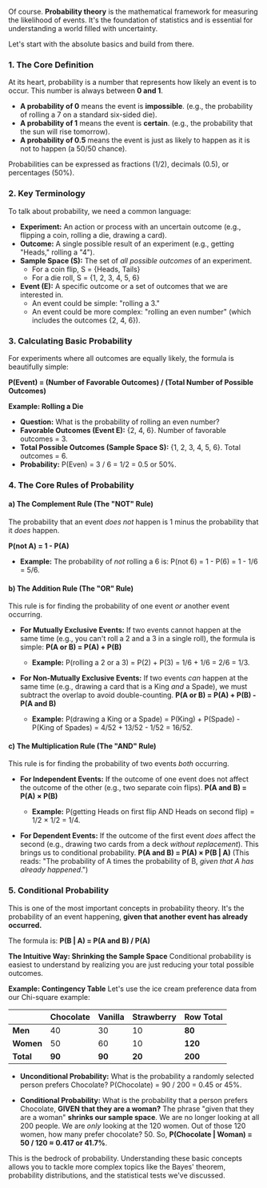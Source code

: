 Of course. **Probability theory** is the mathematical framework for measuring the likelihood of events. It's the foundation of statistics and is essential for understanding a world filled with uncertainty.

Let's start with the absolute basics and build from there.

### 1. The Core Definition

At its heart, probability is a number that represents how likely an event is to occur. This number is always between **0 and 1**.

*   **A probability of 0** means the event is **impossible**. (e.g., the probability of rolling a 7 on a standard six-sided die).
*   **A probability of 1** means the event is **certain**. (e.g., the probability that the sun will rise tomorrow).
*   **A probability of 0.5** means the event is just as likely to happen as it is not to happen (a 50/50 chance).

Probabilities can be expressed as fractions (1/2), decimals (0.5), or percentages (50%).

### 2. Key Terminology

To talk about probability, we need a common language:

*   **Experiment:** An action or process with an uncertain outcome (e.g., flipping a coin, rolling a die, drawing a card).
*   **Outcome:** A single possible result of an experiment (e.g., getting "Heads," rolling a "4").
*   **Sample Space (S):** The set of *all possible outcomes* of an experiment.
    *   For a coin flip, S = {Heads, Tails}
    *   For a die roll, S = {1, 2, 3, 4, 5, 6}
*   **Event (E):** A specific outcome or a set of outcomes that we are interested in.
    *   An event could be simple: "rolling a 3."
    *   An event could be more complex: "rolling an even number" (which includes the outcomes {2, 4, 6}).

### 3. Calculating Basic Probability

For experiments where all outcomes are equally likely, the formula is beautifully simple:

**P(Event) = (Number of Favorable Outcomes) / (Total Number of Possible Outcomes)**

**Example: Rolling a Die**
*   **Question:** What is the probability of rolling an even number?
*   **Favorable Outcomes (Event E):** {2, 4, 6}. Number of favorable outcomes = 3.
*   **Total Possible Outcomes (Sample Space S):** {1, 2, 3, 4, 5, 6}. Total outcomes = 6.
*   **Probability:** P(Even) = 3 / 6 = 1/2 = 0.5 or 50%.

### 4. The Core Rules of Probability

#### a) The Complement Rule (The "NOT" Rule)

The probability that an event *does not* happen is 1 minus the probability that it *does* happen.

**P(not A) = 1 - P(A)**

*   **Example:** The probability of *not* rolling a 6 is:
    P(not 6) = 1 - P(6) = 1 - 1/6 = 5/6.

#### b) The Addition Rule (The "OR" Rule)

This rule is for finding the probability of one event *or* another event occurring.

*   **For Mutually Exclusive Events:** If two events cannot happen at the same time (e.g., you can't roll a 2 and a 3 in a single roll), the formula is simple:
    **P(A or B) = P(A) + P(B)**
    *   **Example:** P(rolling a 2 or a 3) = P(2) + P(3) = 1/6 + 1/6 = 2/6 = 1/3.

*   **For Non-Mutually Exclusive Events:** If two events *can* happen at the same time (e.g., drawing a card that is a King *and* a Spade), we must subtract the overlap to avoid double-counting.
    **P(A or B) = P(A) + P(B) - P(A and B)**
    *   **Example:** P(drawing a King or a Spade) = P(King) + P(Spade) - P(King of Spades)
        = 4/52 + 13/52 - 1/52 = 16/52.

#### c) The Multiplication Rule (The "AND" Rule)

This rule is for finding the probability of two events *both* occurring.

*   **For Independent Events:** If the outcome of one event does not affect the outcome of the other (e.g., two separate coin flips).
    **P(A and B) = P(A) × P(B)**
    *   **Example:** P(getting Heads on first flip AND Heads on second flip) = 1/2 × 1/2 = 1/4.

*   **For Dependent Events:** If the outcome of the first event *does* affect the second (e.g., drawing two cards from a deck *without replacement*). This brings us to conditional probability.
    **P(A and B) = P(A) × P(B | A)**
    (This reads: "The probability of A times the probability of B, *given that A has already happened*.")

### 5. Conditional Probability

This is one of the most important concepts in probability theory. It's the probability of an event happening, **given that another event has already occurred.**

The formula is:
**P(B | A) = P(A and B) / P(A)**

**The Intuitive Way: Shrinking the Sample Space**
Conditional probability is easiest to understand by realizing you are just reducing your total possible outcomes.

**Example: Contingency Table**
Let's use the ice cream preference data from our Chi-square example:

| | **Chocolate** | **Vanilla** | **Strawberry** | **Row Total** |
| :--- | :--- | :--- | :--- | :--- |
| **Men** | 40 | 30 | 10 | **80** |
| **Women**| 50 | 60 | 10 | **120**|
| **Total**| **90** | **90** | **20** | **200** |

*   **Unconditional Probability:** What is the probability a randomly selected person prefers Chocolate?
    P(Chocolate) = 90 / 200 = 0.45 or 45%.

*   **Conditional Probability:** What is the probability that a person prefers Chocolate, **GIVEN that they are a woman?**
    The phrase "given that they are a woman" **shrinks our sample space**. We are no longer looking at all 200 people. We are *only* looking at the 120 women.
    Out of those 120 women, how many prefer chocolate? 50.
    So, **P(Chocolate | Woman) = 50 / 120 ≈ 0.417 or 41.7%**.

This is the bedrock of probability. Understanding these basic concepts allows you to tackle more complex topics like the Bayes' theorem, probability distributions, and the statistical tests we've discussed.